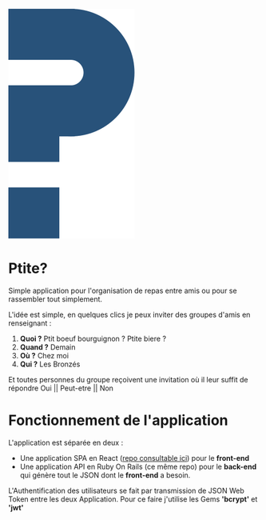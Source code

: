 ![](https://github.com/troptropcontent/ptite-front-react/blob/master/src/logo.svg)

# Ptite?

Simple application pour l'organisation de repas entre amis ou pour se rassembler tout simplement. 

L'idée est simple, en quelques clics je peux inviter des groupes d'amis en renseignant : 

1. **Quoi ?** Ptit boeuf bourguignon ? Ptite biere ?
2. **Quand ?** Demain
3. **Où ?** Chez moi
4. **Qui ?** Les Bronzés

Et toutes personnes du groupe reçoivent une invitation où il leur suffit de répondre Oui || Peut-etre || Non

# Fonctionnement de l'application

L'application est séparée en deux : 

* Une application SPA en React ([repo consultable ici](https://github.com/troptropcontent/ptite-front-react)) pour le **front-end**
* Une application API en Ruby On Rails (ce même repo) pour le **back-end** qui génère tout le JSON dont le **front-end** a besoin.

L'Authentification des utilisateurs se fait par transmission de JSON Web Token entre les deux Application. 
Pour ce faire j'utilise les Gems **'bcrypt'** et **'jwt'**


